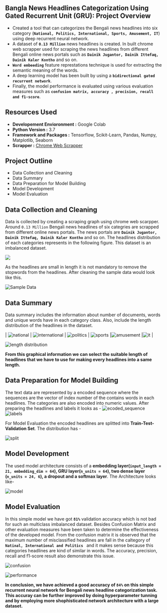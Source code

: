 ## Bangla News Headlines Categorization Using Gated Recurrent Unit (GRU): Project Overview
- Created a tool that can categorizes the Bengali news headlines into six category (**`National, Politics, International, Sports, Amusement, IT`**) using deep recurrent neural network.
- A dataset of **`0.13 Million`** news headlines is created. In built chrome web scrapper used for scraping the news headlines from different Bengali online news portals such as **`Dainik Jugantor, Dainik Ittefaq, Dainik Kaler Kontho`** and so on.    
- **`Word embeeding`** feature represtations technique is used for extracting the semantic meaning of the words.
- A deep learning model has been built by using a **`bidirectional gated recurrent network`**.
- Finally, the model performance is evaluated using various evaluation measures such as **`confusion matrix, accuracy , precision, recall and f1-score`**.  

## Resources Used
- **Developement Envioronment :** Google Colab
- **Python Version :** 3.7
- **Framework and Packages :** Tensorflow, Scikit-Learn, Pandas, Numpy, Matplotlib, Seaborn
- **Scrapper :** [Chrome Web Scrapper](https://chrome.google.com/webstore/detail/web-scraper-free-web-scra/jnhgnonknehpejjnehehllkliplmbmhn?hl=en)

## Project Outline 
- Data Collection and Cleaning
- Data Summary
- Data Preparation for Model Building
- Model Development
- Model Evaluation


## Data Collection and Cleaning
Data is collected by creating a scraping graph using chrome web scarpper. Around `0.13 Million` Bengali news headlines of six categries are scrapped from different online news portals. The news portals are **`Dainik Jugantor, Dainik Ittefaq, Dainik Kaler Kontho`** and so on. The headlines distribution of each categories represents in the following figure. This dataset is an imbalanced dataset. 

![](/images/data_distribution.PNG)

As the headlines are small in length it is not mandatory to remove the stopwords from the headlines. After cleaning the sample data would look like this.

![Sample Data](/images/data_sample.PNG)

## Data Summary 

Data summary includes the information about number of documents, words and unique words have in each category class. Also, include the length distribution of the headlines in the dataset.

| ![national](/images/national.PNG) | ![international](/images/international.PNG) | ![politics](/images/politics.PNG) | ![sports](/images/sports.PNG) |![amusement](/images/amusement.PNG) |![it](/images/it.PNG) |

![length distribution](/images/len_dist.PNG)

**From this graphical information we can select the suitable  length of headlines that we have to use for making every headlines into a same length.**


## Data Preparation for Model Building

The text data are represented by a encoded sequence where the sequences are the vector of index number of the contains words in each headlines. The categories are also encoded into numeric values. After preparing the headlines and labels it looks as -
![ecoded_sequence](/images/padded.PNG)  ![labels](/images/encoded_labels.PNG)

For Model Evaluation the encoded headlines are splitted into **Train-Test-Validation Set**. The distribution has -

![split](/images/train_test_split.PNG)


## Model Development 

The used model architecture consists of a **embedding layer(`input_length = 21, embedding_dim = 64`), GRU layer(`n_units = 64`), two dense layer (`n_units = 24, 6`), a dropout  and a softmax layer**. The Architecture looks like- 

![model](/images/model_architecture.PNG)

## Model Evaluation 

In this simple model we have got **`81%`** validation accuracy which is not bad for such an multiclass imbalanced dataset. Besides Confusion Matrix and other evaluation measures have been taken to determine the effectiveness of the developed model. From the confusion matrix it is observed that the maximum number of misclassified headlines are fall in the caltegory of **`Natinal, International and Politics `** and it makes sense because this categories headlines are kind of similar in words. The accuracy, precision, recall and f1-score result also demonstrate this issue. 

![confusion](/images/confusion.PNG)

![performance](/images/performance.PNG)

**In conclusion, we have achieved a good accuracy of `84%` on this simple recurrent neural network for Bengali news headline categorization task. This accuray can be further improved by doing hyperparameter tunning and by employing more shophisticated network architecture with a large dataset.**



